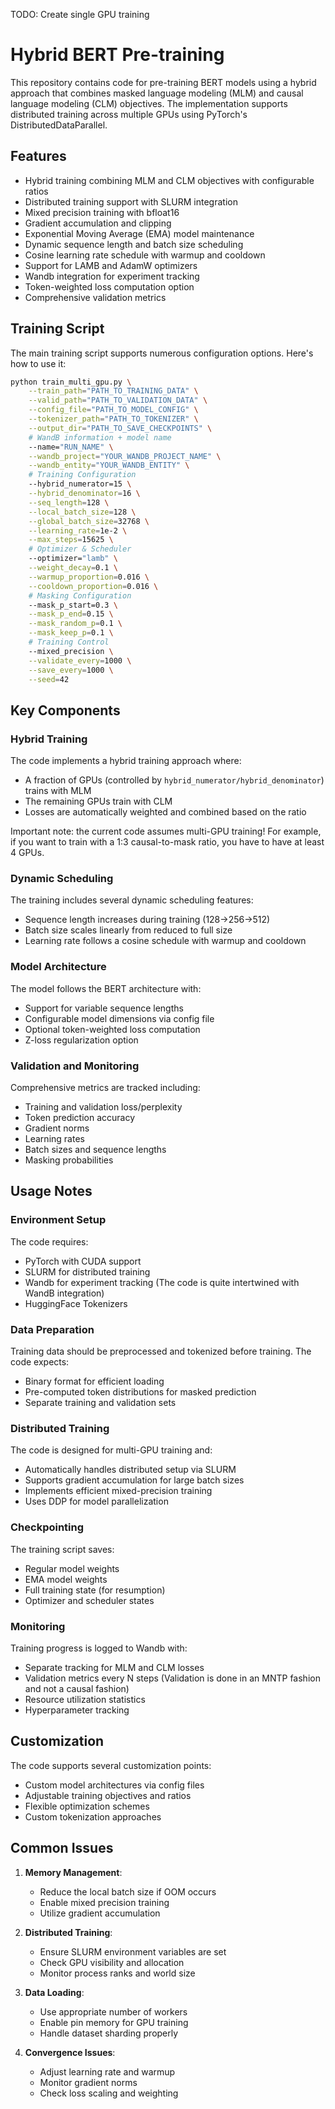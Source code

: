 TODO: Create single GPU training


# Hybrid BERT Pre-training

This repository contains code for pre-training BERT models using a hybrid approach that combines masked language modeling (MLM) and causal language modeling (CLM) objectives. The implementation supports distributed training across multiple GPUs using PyTorch's DistributedDataParallel.

## Features

- Hybrid training combining MLM and CLM objectives with configurable ratios
- Distributed training support with SLURM integration
- Mixed precision training with bfloat16
- Gradient accumulation and clipping
- Exponential Moving Average (EMA) model maintenance
- Dynamic sequence length and batch size scheduling
- Cosine learning rate schedule with warmup and cooldown
- Support for LAMB and AdamW optimizers
- Wandb integration for experiment tracking
- Token-weighted loss computation option
- Comprehensive validation metrics

## Training Script

The main training script supports numerous configuration options. Here's how to use it:

```bash
python train_multi_gpu.py \
    --train_path="PATH_TO_TRAINING_DATA" \
    --valid_path="PATH_TO_VALIDATION_DATA" \
    --config_file="PATH_TO_MODEL_CONFIG" \
    --tokenizer_path="PATH_TO_TOKENIZER" \
    --output_dir="PATH_TO_SAVE_CHECKPOINTS" \
    # WandB information + model name
    --name="RUN_NAME" \
    --wandb_project="YOUR_WANDB_PROJECT_NAME" \
    --wandb_entity="YOUR_WANDB_ENTITY" \
    # Training Configuration
    --hybrid_numerator=15 \
    --hybrid_denominator=16 \
    --seq_length=128 \
    --local_batch_size=128 \
    --global_batch_size=32768 \
    --learning_rate=1e-2 \
    --max_steps=15625 \
    # Optimizer & Scheduler
    --optimizer="lamb" \
    --weight_decay=0.1 \
    --warmup_proportion=0.016 \
    --cooldown_proportion=0.016 \
    # Masking Configuration
    --mask_p_start=0.3 \
    --mask_p_end=0.15 \
    --mask_random_p=0.1 \
    --mask_keep_p=0.1 \
    # Training Control
    --mixed_precision \
    --validate_every=1000 \
    --save_every=1000 \
    --seed=42
```

## Key Components

### Hybrid Training

The code implements a hybrid training approach where:
- A fraction of GPUs (controlled by `hybrid_numerator/hybrid_denominator`) trains with MLM
- The remaining GPUs train with CLM
- Losses are automatically weighted and combined based on the ratio

Important note: the current code assumes multi-GPU training! For example, if you want to train with a 1:3 causal-to-mask ratio, you have to have at least 4 GPUs.

### Dynamic Scheduling

The training includes several dynamic scheduling features:
- Sequence length increases during training (128→256→512)
- Batch size scales linearly from reduced to full size
- Learning rate follows a cosine schedule with warmup and cooldown

### Model Architecture

The model follows the BERT architecture with:
- Support for variable sequence lengths
- Configurable model dimensions via config file
- Optional token-weighted loss computation
- Z-loss regularization option

### Validation and Monitoring

Comprehensive metrics are tracked including:
- Training and validation loss/perplexity
- Token prediction accuracy
- Gradient norms
- Learning rates
- Batch sizes and sequence lengths
- Masking probabilities

## Usage Notes

### Environment Setup

The code requires:
- PyTorch with CUDA support
- SLURM for distributed training
- Wandb for experiment tracking (The code is quite intertwined with WandB integration)
- HuggingFace Tokenizers

### Data Preparation

Training data should be preprocessed and tokenized before training. The code expects:
- Binary format for efficient loading
- Pre-computed token distributions for masked prediction
- Separate training and validation sets

### Distributed Training

The code is designed for multi-GPU training and:
- Automatically handles distributed setup via SLURM
- Supports gradient accumulation for large batch sizes
- Implements efficient mixed-precision training
- Uses DDP for model parallelization

### Checkpointing

The training script saves:
- Regular model weights
- EMA model weights
- Full training state (for resumption)
- Optimizer and scheduler states

### Monitoring

Training progress is logged to Wandb with:
- Separate tracking for MLM and CLM losses
- Validation metrics every N steps (Validation is done in an MNTP fashion and not a causal fashion)
- Resource utilization statistics
- Hyperparameter tracking

## Customization

The code supports several customization points:
- Custom model architectures via config files
- Adjustable training objectives and ratios
- Flexible optimization schemes
- Custom tokenization approaches

## Common Issues

1. **Memory Management**:
   - Reduce the local batch size if OOM occurs
   - Enable mixed precision training
   - Utilize gradient accumulation

2. **Distributed Training**:
   - Ensure SLURM environment variables are set
   - Check GPU visibility and allocation
   - Monitor process ranks and world size

3. **Data Loading**:
   - Use appropriate number of workers
   - Enable pin memory for GPU training
   - Handle dataset sharding properly

4. **Convergence Issues**:
   - Adjust learning rate and warmup
   - Monitor gradient norms
   - Check loss scaling and weighting